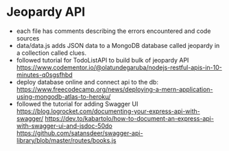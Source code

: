 # Jeopardy API
- each file has comments describing the errors encountered and code sources
- data/data.js adds JSON data to a MongoDB database called jeopardy in a collection called clues.
- followed tutorial for TodoListAPI to build bulk of jeopardy API https://www.codementor.io/@olatundegaruba/nodejs-restful-apis-in-10-minutes-q0sgsfhbd
- deploy database online and connect api to the db: https://www.freecodecamp.org/news/deploying-a-mern-application-using-mongodb-atlas-to-heroku/
- followed the tutorial for adding Swagger UI
https://blog.logrocket.com/documenting-your-express-api-with-swagger/
https://dev.to/kabartolo/how-to-document-an-express-api-with-swagger-ui-and-jsdoc-50do
https://github.com/satansdeer/swagger-api-library/blob/master/routes/books.js
